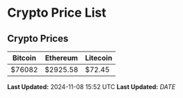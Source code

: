 # Crypto Price List

## Crypto Prices
| Bitcoin | Ethereum | Litecoin |
| ------- | -------- | -------- |
| $76082 | $2925.58 | $72.45 |
**Last Updated:** 2024-11-08 15:52 UTC
**Last Updated:** $DATE$
